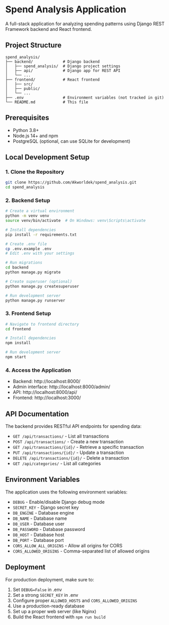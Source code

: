# Spend Analysis Application

A full-stack application for analyzing spending patterns using Django REST Framework backend and React frontend.

## Project Structure

```
spend_analysis/
├── backend/             # Django backend
│   ├── spend_analysis/  # Django project settings
│   ├── api/             # Django app for REST API
│   └── ...
├── frontend/            # React frontend
│   ├── src/
│   ├── public/
│   └── ...
├── .env                 # Environment variables (not tracked in git)
└── README.md            # This file
```

## Prerequisites

- Python 3.8+
- Node.js 14+ and npm
- PostgreSQL (optional, can use SQLite for development)

## Local Development Setup

### 1. Clone the Repository

```bash
git clone https://github.com/Akworldek/spend_analysis.git
cd spend_analysis
```

### 2. Backend Setup

```bash
# Create a virtual environment
python -m venv venv
source venv/bin/activate  # On Windows: venv\Scripts\activate

# Install dependencies
pip install -r requirements.txt

# Create .env file
cp .env.example .env
# Edit .env with your settings

# Run migrations
cd backend
python manage.py migrate

# Create superuser (optional)
python manage.py createsuperuser

# Run development server
python manage.py runserver
```

### 3. Frontend Setup

```bash
# Navigate to frontend directory
cd frontend

# Install dependencies
npm install

# Run development server
npm start
```

### 4. Access the Application

- Backend: http://localhost:8000/
- Admin interface: http://localhost:8000/admin/
- API: http://localhost:8000/api/
- Frontend: http://localhost:3000/

## API Documentation

The backend provides RESTful API endpoints for spending data:

- `GET /api/transactions/` - List all transactions
- `POST /api/transactions/` - Create a new transaction
- `GET /api/transactions/{id}/` - Retrieve a specific transaction
- `PUT /api/transactions/{id}/` - Update a transaction
- `DELETE /api/transactions/{id}/` - Delete a transaction
- `GET /api/categories/` - List all categories

## Environment Variables

The application uses the following environment variables:

- `DEBUG` - Enable/disable Django debug mode
- `SECRET_KEY` - Django secret key
- `DB_ENGINE` - Database engine
- `DB_NAME` - Database name
- `DB_USER` - Database user
- `DB_PASSWORD` - Database password
- `DB_HOST` - Database host
- `DB_PORT` - Database port
- `CORS_ALLOW_ALL_ORIGINS` - Allow all origins for CORS
- `CORS_ALLOWED_ORIGINS` - Comma-separated list of allowed origins

## Deployment

For production deployment, make sure to:

1. Set `DEBUG=False` in .env
2. Set a strong `SECRET_KEY` in .env
3. Configure proper `ALLOWED_HOSTS` and `CORS_ALLOWED_ORIGINS`
4. Use a production-ready database
5. Set up a proper web server (like Nginx)
6. Build the React frontend with `npm run build`
